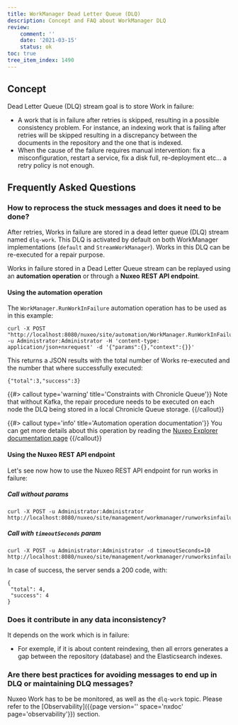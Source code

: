 ```yaml
---
title: WorkManager Dead Letter Queue (DLQ)
description: Concept and FAQ about WorkManager DLQ
review:
    comment: ''
    date: '2021-03-15'
    status: ok
toc: true
tree_item_index: 1490
---
```


## Concept

Dead Letter Queue (DLQ) stream goal is to store Work in failure: 
- A work that is in failure after retries is skipped, resulting in a possible consistency problem. For instance, an indexing work that is failing after retries will be skipped resulting in a discrepancy between the documents in the repository and the one that is indexed.
- When the cause of the failure requires manual intervention: fix a misconfiguration, restart a service, fix a disk full, re-deployment etc... a retry policy is not enough.

## Frequently Asked Questions

### How to reprocess the stuck messages and does it need to be done?

After retries, Works in failure are stored in a dead letter queue (DLQ) stream named `dlq-work`. This DLQ is activated by default on both WorkManager implementations (`default` and `StreamWorkManager`). Works in this DLQ can be re-executed for a repair purpose.

Works in failure stored in a Dead Letter Queue stream  can be replayed using an **automation operation** or through a **Nuxeo REST API endpoint**.

#### Using the automation operation

The `WorkManager.RunWorkInFailure` automation operation has to be used as in this example:
```
curl -X POST "http://localhost:8080/nuxeo/site/automation/WorkManager.RunWorkInFailure" -u Administrator:Administrator -H 'content-type: application/json+nxrequest' -d '{"params":{},"context":{}}'
```

This returns a JSON results with the total number of Works re-executed and the number that where successfully executed:

```
{"total":3,"success":3}
```

{{#> callout type='warning' title='Constraints with Chronicle Queue'}}
Note that without Kafka, the repair procedure needs to be executed on each node the DLQ being stored in a local Chronicle Queue storage.
{{/callout}}

{{#> callout type='info' title='Automation operation documentation'}}
You can get more details about this operation by reading the [Nuxeo Explorer documentation page](https://explorer.nuxeo.com/nuxeo/site/distribution/Nuxeo%20Platform-2021/viewOperation/WorkManager.RunWorkInFailure)
{{/callout}}

#### Using the Nuxeo REST API endpoint

Let's see now how to use the Nuxeo REST API endpoint for run works in failure:

##### Call without params

```
curl -X POST -u Administrator:Administrator http://localhost:8080/nuxeo/site/management/workmanager/runworksinfailure
``` 

##### Call with `timeoutSeconds` param

```
curl -X POST -u Administrator:Administrator -d timeoutSeconds=10 http://localhost:8080/nuxeo/site/management/workmanager/runworksinfailure
```

In case of success, the server sends a 200 code, with:

```
{
 "total": 4,
 "success": 4
}
``` 

### Does it contribute in any data inconsistency?

It depends on the work which is in failure:
- For exemple, if it is about content reindexing, then all errors generates a gap between the repository (database) and the Elasticsearch indexes. 

### Are there best practices for avoiding messages to end up in DLQ or maintaining DLQ messages?

Nuxeo Work has to be be monitored, as well as the `dlq-work` topic. Please refer to the [Observability]({{page version='' space='nxdoc' page='observability'}}) section.
